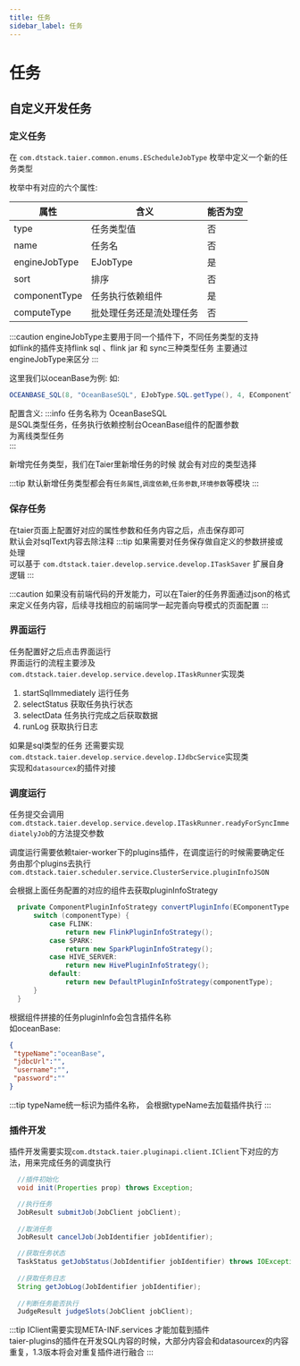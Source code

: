 ```yaml
---
title: 任务
sidebar_label: 任务
---
```

# 任务
## 自定义开发任务

### 定义任务
在 `com.dtstack.taier.common.enums.EScheduleJobType` 枚举中定义一个新的任务类型

枚举中有对应的六个属性:  

| 属性   | 含义 | 能否为空 | 
| --------- | ------- | ----|
| type      |  任务类型值| 否|
| name      |  任务名 | 否|
| engineJobType      | EJobType|是
| sort     | 排序 |否
| componentType     | 任务执行依赖组件 |是
| computeType     | 批处理任务还是流处理任务 |否


:::caution
engineJobType主要用于同一个插件下，不同任务类型的支持  
如flink的插件支持flink sql 、flink jar 和 sync三种类型任务
主要通过engineJobType来区分
:::



这里我们以oceanBase为例:
如:
```java
OCEANBASE_SQL(8, "OceanBaseSQL", EJobType.SQL.getType(), 4, EComponentType.OCEAN_BASE, EComputeType.BATCH)
```


配置含义:
:::info
 任务名称为 OceanBaseSQL  
 是SQL类型任务，任务执行依赖控制台OceanBase组件的配置参数  
 为离线类型任务  
:::

新增完任务类型，我们在Taier里新增任务的时候 就会有对应的类型选择

:::tip
默认新增任务类型都会有`任务属性`,`调度依赖`,`任务参数`,`环境参数`等模块
:::

### 保存任务
在taier页面上配置好对应的属性参数和任务内容之后，点击保存即可  
默认会对sqlText内容去除注释
:::tip
如果需要对任务保存做自定义的参数拼接或处理   
可以基于 `com.dtstack.taier.develop.service.develop.ITaskSaver` 扩展自身逻辑
:::

:::caution
如果没有前端代码的开发能力，可以在Taier的任务界面通过json的格式来定义任务内容，后续寻找相应的前端同学一起完善向导模式的页面配置
:::

### 界面运行

任务配置好之后点击界面运行  
界面运行的流程主要涉及 `com.dtstack.taier.develop.service.develop.ITaskRunner`实现类
1. startSqlImmediately 运行任务
2. selectStatus 获取任务执行状态
3. selectData 任务执行完成之后获取数据
4. runLog 获取执行日志

如果是sql类型的任务 还需要实现`com.dtstack.taier.develop.service.develop.IJdbcService`实现类  
实现和`datasourcex`的插件对接

### 调度运行
任务提交会调用`com.dtstack.taier.develop.service.develop.ITaskRunner.readyForSyncImmediatelyJob`的方法提交参数  

调度运行需要依赖taier-worker下的plugins插件，在调度运行的时候需要确定任务由那个plugins去执行
`com.dtstack.taier.scheduler.service.ClusterService.pluginInfoJSON`  

会根据上面任务配置的对应的组件去获取pluginInfoStrategy
```java
  private ComponentPluginInfoStrategy convertPluginInfo(EComponentType componentType) {
      switch (componentType) {
          case FLINK:
              return new FlinkPluginInfoStrategy();
          case SPARK:
              return new SparkPluginInfoStrategy();
          case HIVE_SERVER:
              return new HivePluginInfoStrategy();
          default:
              return new DefaultPluginInfoStrategy(componentType);
      }
  }
```
根据组件拼接的任务pluginInfo会包含插件名称  
如oceanBase: 
```json
{
 "typeName":"oceanBase",
 "jdbcUrl":"",
 "username":"",
 "password":""
}
```
:::tip
typeName统一标识为插件名称， 会根据typeName去加载插件执行
:::

### 插件开发

插件开发需要实现`com.dtstack.taier.pluginapi.client.IClient`下对应的方法，用来完成任务的调度执行
```java
  //插件初始化
  void init(Properties prop) throws Exception;

  //执行任务
  JobResult submitJob(JobClient jobClient);
  
  //取消任务
  JobResult cancelJob(JobIdentifier jobIdentifier);

  //获取任务状态
  TaskStatus getJobStatus(JobIdentifier jobIdentifier) throws IOException;
  
  //获取任务日志
  String getJobLog(JobIdentifier jobIdentifier);
  
  //判断任务能否执行
  JudgeResult judgeSlots(JobClient jobClient);
```
:::tip
IClient需要实现META-INF.services 才能加载到插件  
taier-plugins的插件在开发SQL内容的时候，大部分内容会和datasourcex的内容重复，1.3版本将会对重复插件进行融合
:::



